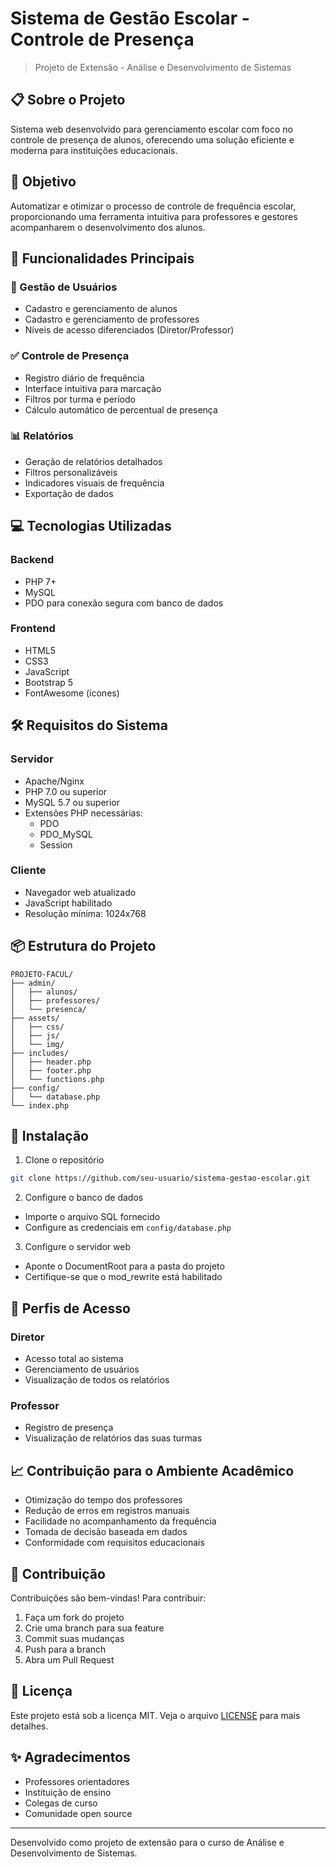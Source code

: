 


          
# Sistema de Gestão Escolar - Controle de Presença
> Projeto de Extensão - Análise e Desenvolvimento de Sistemas

## 📋 Sobre o Projeto
Sistema web desenvolvido para gerenciamento escolar com foco no controle de presença de alunos, oferecendo uma solução eficiente e moderna para instituições educacionais.

## 🎯 Objetivo
Automatizar e otimizar o processo de controle de frequência escolar, proporcionando uma ferramenta intuitiva para professores e gestores acompanharem o desenvolvimento dos alunos.

## 🚀 Funcionalidades Principais

### 👥 Gestão de Usuários
- Cadastro e gerenciamento de alunos
- Cadastro e gerenciamento de professores
- Níveis de acesso diferenciados (Diretor/Professor)

### ✅ Controle de Presença
- Registro diário de frequência
- Interface intuitiva para marcação
- Filtros por turma e período
- Cálculo automático de percentual de presença

### 📊 Relatórios
- Geração de relatórios detalhados
- Filtros personalizáveis
- Indicadores visuais de frequência
- Exportação de dados

## 💻 Tecnologias Utilizadas

### Backend
- PHP 7+
- MySQL
- PDO para conexão segura com banco de dados

### Frontend
- HTML5
- CSS3
- JavaScript
- Bootstrap 5
- FontAwesome (ícones)

## 🛠️ Requisitos do Sistema

### Servidor
- Apache/Nginx
- PHP 7.0 ou superior
- MySQL 5.7 ou superior
- Extensões PHP necessárias:
  - PDO
  - PDO_MySQL
  - Session

### Cliente
- Navegador web atualizado
- JavaScript habilitado
- Resolução mínima: 1024x768

## 📦 Estrutura do Projeto
```
PROJETO-FACUL/
├── admin/
│   ├── alunos/
│   ├── professores/
│   └── presenca/
├── assets/
│   ├── css/
│   ├── js/
│   └── img/
├── includes/
│   ├── header.php
│   ├── footer.php
│   └── functions.php
├── config/
│   └── database.php
└── index.php
```

## 🔧 Instalação

1. Clone o repositório
```bash
git clone https://github.com/seu-usuario/sistema-gestao-escolar.git
```

2. Configure o banco de dados
- Importe o arquivo SQL fornecido
- Configure as credenciais em `config/database.php`

3. Configure o servidor web
- Aponte o DocumentRoot para a pasta do projeto
- Certifique-se que o mod_rewrite está habilitado

## 👥 Perfis de Acesso

### Diretor
- Acesso total ao sistema
- Gerenciamento de usuários
- Visualização de todos os relatórios

### Professor
- Registro de presença
- Visualização de relatórios das suas turmas

## 📈 Contribuição para o Ambiente Acadêmico

- Otimização do tempo dos professores
- Redução de erros em registros manuais
- Facilidade no acompanhamento da frequência
- Tomada de decisão baseada em dados
- Conformidade com requisitos educacionais

## 🤝 Contribuição
Contribuições são bem-vindas! Para contribuir:
1. Faça um fork do projeto
2. Crie uma branch para sua feature
3. Commit suas mudanças
4. Push para a branch
5. Abra um Pull Request

## 📄 Licença
Este projeto está sob a licença MIT. Veja o arquivo [LICENSE](LICENSE) para mais detalhes.

## ✨ Agradecimentos
- Professores orientadores
- Instituição de ensino
- Colegas de curso
- Comunidade open source

---
Desenvolvido como projeto de extensão para o curso de Análise e Desenvolvimento de Sistemas.

        
